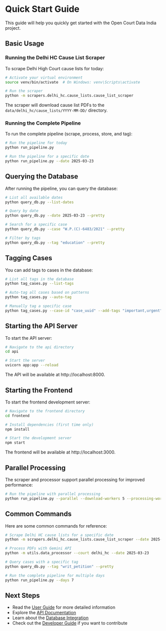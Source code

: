 # Quick Start Guide

This guide will help you quickly get started with the Open Court Data India project.

## Basic Usage

### Running the Delhi HC Cause List Scraper

To scrape Delhi High Court cause lists for today:

```bash
# Activate your virtual environment
source venv/bin/activate  # On Windows: venv\Scripts\activate

# Run the scraper
python -m scrapers.delhi_hc.cause_lists.cause_list_scraper
```

The scraper will download cause list PDFs to the `data/delhi_hc/cause_lists/YYYY-MM-DD/` directory.

### Running the Complete Pipeline

To run the complete pipeline (scrape, process, store, and tag):

```bash
# Run the pipeline for today
python run_pipeline.py

# Run the pipeline for a specific date
python run_pipeline.py --date 2025-03-23
```

## Querying the Database

After running the pipeline, you can query the database:

```bash
# List all available dates
python query_db.py --list-dates

# Query by date
python query_db.py --date 2025-03-23 --pretty

# Search for a specific case
python query_db.py --case "W.P.(C)-6483/2021" --pretty

# Filter by tags
python query_db.py --tag "education" --pretty
```

## Tagging Cases

You can add tags to cases in the database:

```bash
# List all tags in the database
python tag_cases.py --list-tags

# Auto-tag all cases based on patterns
python tag_cases.py --auto-tag

# Manually tag a specific case
python tag_cases.py --case-id "case_uuid" --add-tags "important,urgent"
```

## Starting the API Server

To start the API server:

```bash
# Navigate to the api directory
cd api

# Start the server
uvicorn app:app --reload
```

The API will be available at http://localhost:8000.

## Starting the Frontend

To start the frontend development server:

```bash
# Navigate to the frontend directory
cd frontend

# Install dependencies (first time only)
npm install

# Start the development server
npm start
```

The frontend will be available at http://localhost:3000.

## Parallel Processing

The scraper and processor support parallel processing for improved performance:

```bash
# Run the pipeline with parallel processing
python run_pipeline.py --parallel --download-workers 5 --processing-workers 3
```

## Common Commands

Here are some common commands for reference:

```bash
# Scrape Delhi HC cause lists for a specific date
python -m scrapers.delhi_hc.cause_lists.cause_list_scraper --date 2025-03-23

# Process PDFs with Gemini API
python -m utils.data_processor --court delhi_hc --date 2025-03-23

# Query cases with a specific tag
python query_db.py --tag "writ_petition" --pretty

# Run the complete pipeline for multiple days
python run_pipeline.py --days 7
```

## Next Steps

- Read the [User Guide](../user-guide/overview.md) for more detailed information
- Explore the [API Documentation](../user-guide/api.md)
- Learn about the [Database Integration](../user-guide/database-integration.md)
- Check out the [Developer Guide](../developer-guide/architecture.md) if you want to contribute
